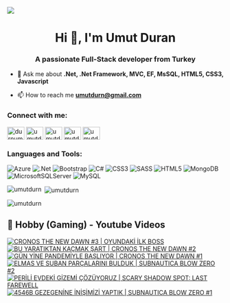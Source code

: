 ![](https://komarev.com/ghpvc/?username=umutdurn&color=blue)
<h1 align="center">Hi 👋, I'm Umut Duran</h1>
<h3 align="center">A passionate Full-Stack developer from Turkey</h3>

- 💬 Ask me about **.Net, .Net Framework, MVC, EF, MsSQL,  HTML5, CSS3,  Javascript**

- 📫 How to reach me **umutdurn@gmail.com**

<h3 align="left">Connect with me:</h3>
<p align="left">
<a href="https://twitter.com/durnumut" target="blank"><img align="center" src="https://raw.githubusercontent.com/rahuldkjain/github-profile-readme-generator/master/src/images/icons/Social/twitter.svg" alt="durnumut" height="30" width="40" /></a>
<a href="https://linkedin.com/in/umutdurn" target="blank"><img align="center" src="https://raw.githubusercontent.com/rahuldkjain/github-profile-readme-generator/master/src/images/icons/Social/linked-in-alt.svg" alt="umutdurn" height="30" width="40" /></a>
<a href="https://fb.com/umutdurn" target="blank"><img align="center" src="https://raw.githubusercontent.com/rahuldkjain/github-profile-readme-generator/master/src/images/icons/Social/facebook.svg" alt="umutdurn" height="30" width="40" /></a>
<a href="https://instagram.com/umutdurn" target="blank"><img align="center" src="https://raw.githubusercontent.com/rahuldkjain/github-profile-readme-generator/master/src/images/icons/Social/instagram.svg" alt="umutdurn" height="30" width="40" /></a>
<a href="https://www.youtube.com/c/umutdrn" target="blank"><img align="center" src="https://raw.githubusercontent.com/rahuldkjain/github-profile-readme-generator/master/src/images/icons/Social/youtube.svg" alt="umutdrn" height="30" width="40" /></a>
</p>

<h3 align="left">Languages and Tools:</h3>

![Azure](https://img.shields.io/badge/azure-%230072C6.svg?style=for-the-badge&logo=microsoftazure&logoColor=white)
  ![.Net](https://img.shields.io/badge/.NET-5C2D91?style=for-the-badge&logo=.net&logoColor=white)
  ![Bootstrap](https://img.shields.io/badge/bootstrap-%238511FA.svg?style=for-the-badge&logo=bootstrap&logoColor=white)
  ![C#](https://img.shields.io/badge/c%23-%23239120.svg?style=for-the-badge&logo=csharp&logoColor=white)
  ![CSS3](https://img.shields.io/badge/css3-%231572B6.svg?style=for-the-badge&logo=css3&logoColor=white)
  ![SASS](https://img.shields.io/badge/SASS-hotpink.svg?style=for-the-badge&logo=SASS&logoColor=white)
  ![HTML5](https://img.shields.io/badge/html5-%23E34F26.svg?style=for-the-badge&logo=html5&logoColor=white)
  ![MongoDB](https://img.shields.io/badge/MongoDB-%234ea94b.svg?style=for-the-badge&logo=mongodb&logoColor=white)
  ![MicrosoftSQLServer](https://img.shields.io/badge/Microsoft%20SQL%20Server-CC2927?style=for-the-badge&logo=microsoft%20sql%20server&logoColor=white)
  ![MySQL](https://img.shields.io/badge/mysql-4479A1.svg?style=for-the-badge&logo=mysql&logoColor=white)

<p><img align="left" src="https://github-readme-stats.vercel.app/api/top-langs?username=umutdurn&show_icons=true&locale=en&layout=compact" alt="umutdurn" /></p>

<p>&nbsp;<img align="center" src="https://github-readme-stats.vercel.app/api?username=umutdurn&show_icons=true&locale=en" alt="umutdurn" /></p>

<p><img align="center" src="https://github-readme-streak-stats.herokuapp.com/?user=umutdurn&" alt="umutdurn" /></p>

<summary><h2>📸 Hobby (Gaming) - Youtube Videos</h2></summary>

<!-- BEGIN YOUTUBE-CARDS -->
[![CRONOS THE NEW DAWN #3 | OYUNDAKİ İLK BOSS](https://ytcards.demolab.com/?id=aju7KOll8j0&title=CRONOS+THE+NEW+DAWN+%233+%7C+OYUNDAK%C4%B0+%C4%B0LK+BOSS&lang=en&timestamp=1757239202&background_color=%230d1117&title_color=%23ffffff&stats_color=%23dedede&max_title_lines=1&width=250&border_radius=5 "CRONOS THE NEW DAWN #3 | OYUNDAKİ İLK BOSS")](https://www.youtube.com/watch?v=aju7KOll8j0)
[![BU YARATIKTAN KAÇMAK ŞART | CRONOS THE NEW DAWN #2](https://ytcards.demolab.com/?id=M8tTRKvDSxE&title=BU+YARATIKTAN+KA%C3%87MAK+%C5%9EART+%7C+CRONOS+THE+NEW+DAWN+%232&lang=en&timestamp=1757167236&background_color=%230d1117&title_color=%23ffffff&stats_color=%23dedede&max_title_lines=1&width=250&border_radius=5 "BU YARATIKTAN KAÇMAK ŞART | CRONOS THE NEW DAWN #2")](https://www.youtube.com/watch?v=M8tTRKvDSxE)
[![GÜN YİNE PANDEMİYLE BAŞLIYOR | CRONOS THE NEW DAWN #1](https://ytcards.demolab.com/?id=fnsBmBGgKU8&title=G%C3%9CN+Y%C4%B0NE+PANDEM%C4%B0YLE+BA%C5%9ELIYOR+%7C+CRONOS+THE+NEW+DAWN+%231&lang=en&timestamp=1757145649&background_color=%230d1117&title_color=%23ffffff&stats_color=%23dedede&max_title_lines=1&width=250&border_radius=5 "GÜN YİNE PANDEMİYLE BAŞLIYOR | CRONOS THE NEW DAWN #1")](https://www.youtube.com/watch?v=fnsBmBGgKU8)
[![ELMAS VE SUBAN PARÇALARINI BULDUK | SUBNAUTICA BLOW ZERO #2](https://ytcards.demolab.com/?id=RoFbrgntHnk&title=ELMAS+VE+SUBAN+PAR%C3%87ALARINI+BULDUK+%7C+SUBNAUTICA+BLOW+ZERO+%232&lang=en&timestamp=1757085083&background_color=%230d1117&title_color=%23ffffff&stats_color=%23dedede&max_title_lines=1&width=250&border_radius=5 "ELMAS VE SUBAN PARÇALARINI BULDUK | SUBNAUTICA BLOW ZERO #2")](https://www.youtube.com/watch?v=RoFbrgntHnk)
[![PERİLİ EVDEKİ GİZEMİ ÇÖZÜYORUZ | SCARY SHADOW SPOT: LAST FAREWELL](https://ytcards.demolab.com/?id=BaCrSP9O4fQ&title=PER%C4%B0L%C4%B0+EVDEK%C4%B0+G%C4%B0ZEM%C4%B0+%C3%87%C3%96Z%C3%9CYORUZ+%7C+SCARY+SHADOW+SPOT%3A+LAST+FAREWELL&lang=en&timestamp=1756904421&background_color=%230d1117&title_color=%23ffffff&stats_color=%23dedede&max_title_lines=1&width=250&border_radius=5 "PERİLİ EVDEKİ GİZEMİ ÇÖZÜYORUZ | SCARY SHADOW SPOT: LAST FAREWELL")](https://www.youtube.com/watch?v=BaCrSP9O4fQ)
[![4546B GEZEGENİNE İNİŞİMİZİ YAPTIK | SUBNAUTICA BLOW ZERO #1](https://ytcards.demolab.com/?id=3pdCH135Jwk&title=4546B+GEZEGEN%C4%B0NE+%C4%B0N%C4%B0%C5%9E%C4%B0M%C4%B0Z%C4%B0+YAPTIK+%7C+SUBNAUTICA+BLOW+ZERO+%231&lang=en&timestamp=1756821796&background_color=%230d1117&title_color=%23ffffff&stats_color=%23dedede&max_title_lines=1&width=250&border_radius=5 "4546B GEZEGENİNE İNİŞİMİZİ YAPTIK | SUBNAUTICA BLOW ZERO #1")](https://www.youtube.com/watch?v=3pdCH135Jwk)
<!-- END YOUTUBE-CARDS -->
